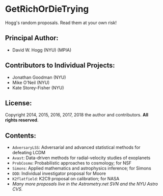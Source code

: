 # GetRichOrDieTrying

Hogg's random proposals.  Read them at your own risk!

## Principal Author:
- David W. Hogg (NYU) (MPIA)

## Contributors to Individual Projects:
- Jonathan Goodman (NYU)
- Mike O'Neil (NYU)
- Kate Storey-Fisher (NYU)

## License:
Copyright 2014, 2015, 2016, 2017, 2018 the author and contributors.
**All rights reserved**.

## Contents:
- `AdversaryLSS`: Adversarial and advanced statistical methods for defeating LCDM
- `Avast`: Data-driven methods for radial-velocity studies of exoplanets
- `ProbCosmo`: Probabilistic approaches to cosmology; for NSF
- `Simons`: Applied mathematics and astrophysics inference; for Simons
- `DDD`: Individual investigator proposal for Moore
- `K2flatfield`: K2C9 proposal on calibration; for NASA
- *Many more proposals live in the Astrometry.net SVN and the NYU Astro CVS.*

